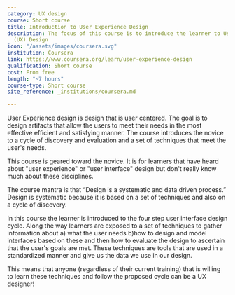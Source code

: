 ```yaml
---
category: UX design
course: Short course
title: Introduction to User Experience Design
description: The focus of this course is to introduce the learner to User Experience
  (UX) Design
icon: "/assets/images/coursera.svg"
institution: Coursera
link: https://www.coursera.org/learn/user-experience-design
qualification: Short course
cost: From free
length: "~7 hours"
course-type: Short course
site_reference: _institutions/coursera.md

---
```

User Experience design is design that is user centered. The goal is to design artifacts that allow the users to meet their needs in the most effective efficient and satisfying manner. The course introduces the novice to a cycle of discovery and evaluation and a set of techniques that meet the user's needs. 

This course is geared toward the novice. It is for learners that have heard about "user experience" or "user interface" design but don't really know much about these disciplines. 

The course mantra is that “Design is a systematic and data driven process.” Design is systematic because it is based on a set of techniques and also on a cycle of discovery. 

In this course the learner is introduced to the four step user interface design cycle. Along the way learners are exposed to a set of techniques to gather information about a) what the user needs b)how to design and model interfaces based on these and then how to evaluate the design to ascertain that the user's goals are met. These techniques are tools that are used in a standardized manner and give us the data we use in our design. 

This means that anyone (regardless of their current training) that is willing to learn these techniques and follow the proposed cycle can be a UX designer!